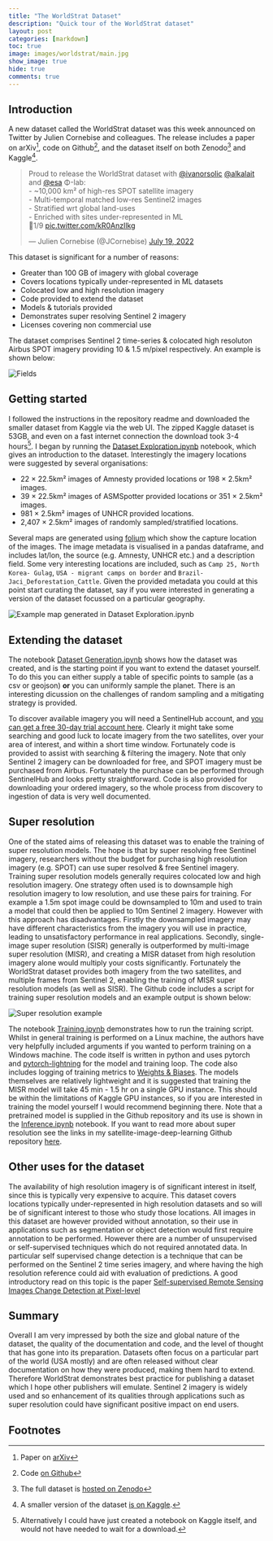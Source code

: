 ```yaml
---
title: "The WorldStrat Dataset"
description: "Quick tour of the WorldStrat dataset"
layout: post
categories: [markdown]
toc: true
image: images/worldstrat/main.jpg
show_image: true
hide: true
comments: true
---
```

## Introduction

A new dataset called the WorldStrat dataset was this week announced on Twitter by Julien Cornebise and colleagues. The release includes a paper on arXiv[^1], code on Github[^2], and the dataset itself on both Zenodo[^3] and Kaggle[^4]. 

<blockquote class="twitter-tweet tw-align-center"><p lang="en" dir="ltr">Proud to release the WorldStrat dataset with <a href="https://twitter.com/ivanorsolic?ref_src=twsrc%5Etfw">@ivanorsolic</a> <a href="https://twitter.com/alkalait?ref_src=twsrc%5Etfw">@alkalait</a> and <a href="https://twitter.com/esa?ref_src=twsrc%5Etfw">@esa</a> Φ-lab:<br>- ~10,000 km² of high-res SPOT satellite imagery<br>- Multi-temporal matched low-res Sentinel2 images<br>- Stratified wrt global land-uses<br>- Enriched with sites under-represented in ML<br>🧵1/9 <a href="https://t.co/kR0AnzIlkg">pic.twitter.com/kR0AnzIlkg</a></p>&mdash; Julien Cornebise (@JCornebise) <a href="https://twitter.com/JCornebise/status/1549356696664956928?ref_src=twsrc%5Etfw">July 19, 2022</a></blockquote> <script async src="https://platform.twitter.com/widgets.js" charset="utf-8"></script>

This dataset is significant for a number of reasons:

- Greater than 100 GB of imagery with global coverage
- Covers locations typically under-represented in ML datasets
- Colocated low and high resolution imagery
- Code provided to extend the dataset
- Models & tutorials provided
- Demonstrates super resolving Sentinel 2 imagery
- Licenses covering non commercial use

The dataset comprises Sentinel 2 time-series & colocated high resoluton Airbus SPOT imagery providing 10 & 1.5 m/pixel respectively. An example is shown below:

![](https://raw.githubusercontent.com/robmarkcole/blog/master/images/worldstrat/fields.jpg "Fields" )

## Getting started
I followed the instructions in the repository readme and downloaded the smaller dataset from Kaggle via the web UI. The zipped Kaggle dataset is 53GB, and even on a fast internet connection the download took 3-4 hours[^5]. I began by running the [Dataset Exploration.ipynb](https://github.com/worldstrat/worldstrat/blob/main/Dataset%20Exploration.ipynb) notebook, which gives an introduction to the dataset. Interestingly the imagery locations were suggested by several organisations:

- 22 × 22.5km² images of Amnesty provided locations or 198 × 2.5km² images.
- 39 × 22.5km² images of ASMSpotter provided locations or 351 × 2.5km² images.
- 981 × 2.5km² images of UNHCR provided locations.
- 2,407 × 2.5km² images of randomly sampled/stratified locations.

Several maps are generated using [folium](http://python-visualization.github.io/folium/) which show the capture location of the images. The image metadata is visualised in a pandas dataframe, and includes lat/lon, the source (e.g. Amnesty, UNHCR etc.) and a description field. Some very interesting locations are included, such as `Camp 25, North Korea- Gulag`, `USA - migrant camps on border` and `Brazil-Jaci_Deforestation_Cattle`. Given the provided metadata you could at this point start curating the dataset, say if you were interested in generating a version of the dataset focussed on a particular geography.

![](https://raw.githubusercontent.com/robmarkcole/blog/master/images/worldstrat/map.jpg "Example map generated in Dataset Exploration.ipynb" )

## Extending the dataset
The notebook [Dataset Generation.ipynb](https://github.com/worldstrat/worldstrat/blob/main/Dataset%20Generation.ipynb) shows how the dataset was created, and is the starting point if you want to extend the dataset yourself. To do this you can either supply a table of specific points to sample (as a csv or geojson) **or** you can uniformly sample the planet. There is an interesting dicussion on the challenges of random sampling and a mitigating strategy is provided. 

To discover available imagery you will need a SentinelHub account, and [you can get a free 30-day trial account here](https://www.sentinel-hub.com/trial). Clearly it might take some searching and good luck to locate imagery from the two satellites, over your area of interest, and within a short time window. Fortunately code is provided to assist with searching & filtering the imagery. Note that only Sentinel 2 imagery can be downloaded for free, and SPOT imagery must be purchased from Airbus. Fortunately the purchase can be performed through SentinelHub and looks pretty straightforward. Code is also provided for downloading your ordered imagery, so the whole process from discovery to ingestion of data is very well documented.

## Super resolution
One of the stated aims of releasing this dataset was to enable the training of super resolution models. The hope is that by super resolving free Sentinel imagery, researchers without the budget for purchasing high resolution imagery (e.g. SPOT) can use super resolved & free Sentinel imagery. Training super resolution models generally requires colocated low and high resolution imagery. One strategy often used is to downsample high resolution imagery to low resolution, and use these pairs for training. For example a 1.5m spot image could be downsampled to 10m and used to train a model that could then be applied to 10m Sentinel 2 imagery. However with this approach has disadvantages. Firstly the downsampled imagery may have different characteristics from the imagery you will use in practice, leading to unsatisfactory performance in real applications. Secondly, single-image super resolution (SISR) generally is outperformed by multi-image super resolution (MISR), and creating a MISR dataset from high resolution imagery alone would multiply your costs significantly. Fortunately the WorldStrat dataset provides both imagery from the two satellites, and multiple frames from Sentinel 2, enabling the training of MISR super resolution models (as well as SISR). The Github code includes a script for training super resolution models and an example output is shown below:

![](https://raw.githubusercontent.com/robmarkcole/blog/master/images/worldstrat/SR.jpg "Super resolution example" )

The notebook [Training.ipynb](https://github.com/worldstrat/worldstrat/blob/main/Training.ipynb) demonstrates how to run the training script. Whilst in general training is performed on a Linux machine, the authors have very helpfully included arguments if you wanted to perform training on a Windows machine. The code itself is written in python and uses pytorch and [pytorch-lightning](https://www.pytorchlightning.ai/) for the model and training loop. The code also includes logging of training metrics to [Weights & Biases](https://wandb.ai/site). The models themselves are relatively lightweight and it is suggested that training the MISR model will take 45 min - 1.5 hr on a single GPU instance. This should be within the limitations of Kaggle GPU instances, so if you are interested in training the model yourself I would recommend beginning there. Note that a pretrained model is supplied in the Github repository and its use is shown in the [Inference.ipynb](https://github.com/worldstrat/worldstrat/blob/main/Inference.ipynb) notebook. If you want to read more about super resolution see the links in my satellite-image-deep-learning Github repository [here](https://github.com/robmarkcole/satellite-image-deep-learning#super-resolution).

## Other uses for the dataset
The availability of high resolution imagery is of significant interest in itself, since this is typically very expensive to acquire. This dataset covers locations typically under-represented in high resolution datasets and so will be of significant interest to those who study those locations. All images in this dataset are however provided without annotation, so their use in applications such as segmentation or object detection would first require annotation to be performed. However there are a number of unsupervised or self-supervised techniques which do not required annotated data. In particular self supervised change detection is a technique that can be performed on the Sentinel 2 time series imagery, and where having the high resolution reference could aid with evaluation of predictions. A good introductory read on this topic is the paper [Self-supervised Remote Sensing Images Change Detection at Pixel-level](https://arxiv.org/abs/2105.08501v2)

## Summary
Overall I am very impressed by both the size and global nature of the dataset, the quality of the documentation and code, and the level of thought that has gone into its preparation. Datasets often focus on a particular part of the world (USA mostly) and are often released without clear documentation on how they were produced, making them hard to extend. Therefore WorldStrat demonstrates best practice for publishing a dataset which I hope other publishers will emulate. Sentinel 2 imagery is widely used and so enhancement of its qualities through applications such as super resolution could have significant positive impact on end users.

## Footnotes
[^1]: Paper on [arXiv](https://arxiv.org/abs/2207.06418)
[^2]: Code [on Github](https://github.com/worldstrat/worldstrat)
[^3]: The full dataset is [hosted on Zenodo](https://zenodo.org/record/6810792#.YtjNb-zMK3I)
[^4]: A smaller version of the dataset [is on Kaggle](https://www.kaggle.com/datasets/jucor1/worldstrat). 
[^5]: Alternatively I could have just created a notebook on Kaggle itself, and would not have needed to wait for a download.


